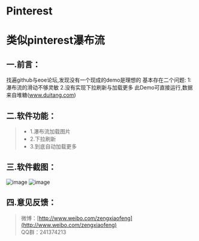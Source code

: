 # Pinterest
类似pinterest瀑布流
===================
一.前言：
-------------

找遍github与eoe论坛,发现没有一个现成的demo是理想的
基本存在二个问题:
1:瀑布流的滑动不够灵敏 
2.没有实现下拉刷新与加载更多
此Demo可直接运行,数据来自堆糖(www.duitang.com)

二.软件功能：
-------------

>  - 1.瀑布流加载图片
>  - 2.下拉刷新
>  - 3.到底自动加载更多



三.软件截图：
-------------
![image](https://github.com/zxfnicholas/Pinterest/blob/master/Screenshots/1.jpg)
![image](https://github.com/zxfnicholas/Pinterest/blob/master/Screenshots/2.jpg)

四.意见反馈：
-------------
> 微博：[http://www.weibo.com/zengxiaofeng](http://www.weibo.com/zengxiaofeng)  
> QQ群：241374213


